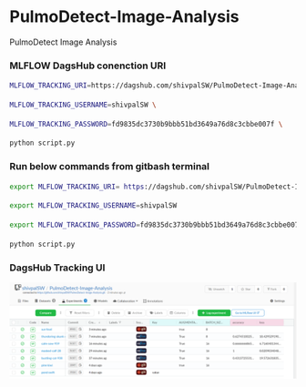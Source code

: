 # PulmoDetect-Image-Analysis
PulmoDetect Image Analysis





### MLFLOW DagsHub conenction URI

```bash
MLFLOW_TRACKING_URI=https://dagshub.com/shivpalSW/PulmoDetect-Image-Analysis.mlflow \

MLFLOW_TRACKING_USERNAME=shivpalSW \

MLFLOW_TRACKING_PASSWORD=fd9835dc3730b9bbb51bd3649a76d8c3cbbe007f \

python script.py

```

### Run below commands from gitbash terminal
```bash
export MLFLOW_TRACKING_URI= https://dagshub.com/shivpalSW/PulmoDetect-Image-Analysis.mlflow 

export MLFLOW_TRACKING_USERNAME=shivpalSW 

export MLFLOW_TRACKING_PASSWORD=fd9835dc3730b9bbb51bd3649a76d8c3cbbe007f 

python script.py
```

### DagsHub Tracking UI
![alt text](image.png)